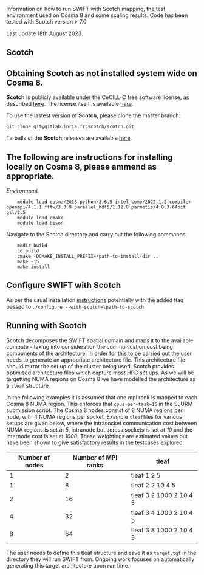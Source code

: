 Information on how to run SWIFT with Scotch mapping, the test environment used on Cosma 8 and some scaling results. Code has been tested with Scotch version > 7.0

Last update 18th August 2023.


## Scotch

Obtaining Scotch as not installed system wide on Cosma 8.
----------------

**Scotch** is publicly available under the CeCILL-C free software license, as described [here](https://gitlab.inria.fr/scotch/scotch/blob/master/LICENSE_en.txt). The license itself is available [here](https://gitlab.inria.fr/scotch/scotch/-/blob/master/doc/CeCILL-C_V1-en.txt).

To use the lastest version of **Scotch**, please clone the master branch:

    git clone git@gitlab.inria.fr:scotch/scotch.git

Tarballs of the **Scotch** releases are available [here](https://gitlab.inria.fr/scotch/scotch/-/releases).

The following are instructions for installing locally on Cosma 8, please ammend as appropriate. 
----------------
_Environment_
```
    module load cosma/2018 python/3.6.5 intel_comp/2022.1.2 compiler openmpi/4.1.1 fftw/3.3.9 parallel_hdf5/1.12.0 parmetis/4.0.3-64bit gsl/2.5
    module load cmake
    module load bison
```
Navigate to the Scotch directory and carry out the following commands

```
    mkdir build 
    cd build
    cmake -DCMAKE_INSTALL_PREFIX=/path-to-install-dir ..
    make -j5
    make install
```

## Configure SWIFT with Scotch
As per the usual installation [instructions](https://gitlab.cosma.dur.ac.uk/swift/swiftsim/-/blob/master/INSTALL.swift) potentially with the added flag passed to `./configure --with-scotch=\path-to-scotch`

## Running with Scotch

Scotch decomposes the SWIFT spatial domain and maps it to the available compute - taking into consideration the communication cost being components of the architecture. In order for this to be carried out the user needs to generate an appropriate architecture file. This architecture file should mirror the set up of the cluster being used. Scotch provides optimised architecture files which capture most HPC set ups. As we will be targetting NUMA regions on Cosma 8 we have modelled the architecture as a `tleaf` structure. 

In the following examples it is assumed that one mpi rank is mapped to each Cosma 8 NUMA region. This enforces that `cpus-per-task=16` in the SLURM submission script. The Cosma 8 nodes consist of 8 NUMA regions per node, with 4 NUMA regions per socket. Example `tleaf`files for various setups are given below, where the intrasocket communication cost between NUMA regions is set at _5_, intranode but across sockets is set at _10_ and the internode cost is set at _1000_. These weightings are estimated values but have been shown to give satisfactory results in the testcases explored.

| Number of nodes | Number of MPI ranks | tleaf                   |
| --------------- | ------------------- | ----------------------- |
| 1               | 2                   | tleaf 1 2 5             |
| 1               | 8                   | tleaf 2 2 10 4 5        |
| 2               | 16                  | tleaf 3 2 1000 2 10 4 5 |
| 4               | 32                  | tleaf 3 4 1000 2 10 4 5 |
| 8               | 64                  | tleaf 3 8 1000 2 10 4 5 |

The user needs to define this tleaf structure and save it as `target.tgt` in the directory they will run SWIFT from. Ongoing work focuses on automatically generating this target architecture upon run time. 
